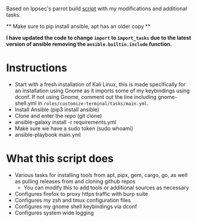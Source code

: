 Based on Ippsec's parrot build [script](https://github.com/IppSec/parrot-build) with my modifications and additional tasks.

** Make sure to pip install ansible, apt has an older copy **

**I have updated the code to change `import` to `import_tasks` due to the latest version of ansible removing the `ansible.builtin.include` function.**

# Instructions
* Start with a fresh installation of Kali Linux, this is made specifically for an installation using Gnome as it imports some of my keybindings using dconf. If not using Gnome, comment out the line including gnome-shell.yml in `roles/customize-terminal/tasks/main.yml`.
* Install Ansible (pip3 install ansible)
* Clone and enter the repo (git clone)
* ansible-galaxy install -r requirements.yml
* Make sure we have a sudo token (sudo whoami)
* ansible-playbook main.yml

# What this script does
* Various tasks for installing tools from apt, pipx, gem, cargo, go, as well as pulling releases from and cloning github repos
   * You can modify this to add tools or additional sources as necessary
* Configures firefox to proxy https traffic with burp suite
* Configures my zsh and tmux configuration files
* Configures my gnome shell keybindings via dconf
* Configures system wide logging
